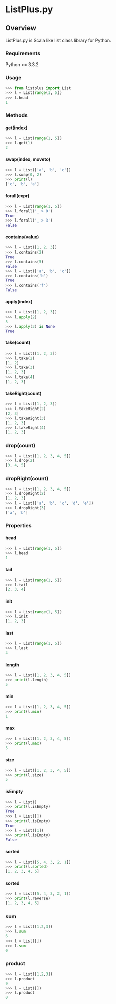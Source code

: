 ListPlus.py
========

## Overview

ListPlus.py is Scala like list class library for Python.

### Requirements
Python >= 3.3.2

### Usage

```python
>>> from listplus import List
>>> l = List(range(1, 5))
>>> l.head
1
```

### Methods

#### get(index)

```python
>>> l = List(range(1, 5))
>>> l.get(1)
2
```

#### swap(index, moveto)

```python
>>> l = List(['a', 'b', 'c'])
>>> l.swap(0, 2)
>>> print(l)
['c', 'b', 'a']
 ```

#### forall(expr)

```python
>>> l = List(range(1, 5))
>>> l.forall('_ > 0')
True
>>> l.forall('_ > 3')
False
```

#### contains(value)

```python
>>> l = List([1, 2, 3])
>>> l.contains(2)
True
>>> l.contains(5)
False
>>> l = List(['a', 'b', 'c'])
>>> l.contains('b')
True
>>> l.contains('f')
False
```

#### apply(index)

```python
>>> l = List([1, 2, 3])
>>> l.apply(2)
3
>>> l.apply(3) is None
True
```

#### take(count)

```python
>>> l = List([1, 2, 3])
>>> l.take(2)
[1, 2]
>>> l.take(3)
[1, 2, 3]
>>> l.take(4)
[1, 2, 3]
```

#### takeRight(count)

```python
>>> l = List([1, 2, 3])
>>> l.takeRight(2)
[2, 3]
>>> l.takeRight(3)
[1, 2, 3]
>>> l.takeRight(4)
[1, 2, 3]
```

### drop(count)

```python
>>> l = List([1, 2, 3, 4, 5])
>>> l.drop(2)
[3, 4, 5]
```

### dropRight(count)

```python
>>> l = List([1, 2, 3, 4, 5])
>>> l.dropRight(2)
[1, 2, 3]
>>> l = List(['a', 'b', 'c', 'd', 'e'])
>>> l.dropRight(3)
['a', 'b']
```

### Properties

#### head
```python
>>> l = List(range(1, 5))
>>> l.head
1
```

#### tail
```python
>>> l = List(range(1, 5))
>>> l.tail
[2, 3, 4]
```

#### init
```python
>>> l = List(range(1, 5))
>>> l.init
[1, 2, 3]
```

#### last
```python
>>> l = List(range(1, 5))
>>> l.last
4
```

#### length
```python
>>> l = List([1, 2, 3, 4, 5])
>>> print(l.length)
5
```

#### min
```python
>>> l = List([1, 2, 3, 4, 5])
>>> print(l.min)
1
```

#### max
```python
>>> l = List([1, 2, 3, 4, 5])
>>> print(l.max)
5
```

#### size
```python
>>> l = List([1, 2, 3, 4, 5])
>>> print(l.size)
5
```

#### isEmpty

```python
>>> l = List()
>>> print(l.isEmpty)
True
>>> l = List([])
>>> print(l.isEmpty)
True
>>> l = List([1])
>>> print(l.isEmpty)
False
```

#### sorted
```python
>>> l = List([5, 4, 3, 2, 1])
>>> print(l.sorted)
[1, 2, 3, 4, 5]
```

#### sorted
```python
>>> l = List([5, 4, 3, 2, 1])
>>> print(l.reverse)
[1, 2, 3, 4, 5]
```

### sum
```python
>>> l = List([1,2,3])
>>> l.sum
6
>>> l = List([])
>>> l.sum
0
```

### product
```python
>>> l = List([1,2,3])
>>> l.product
9
>>> l = List([])
>>> l.product
0
```


